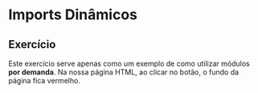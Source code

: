 # Imports Dinâmicos

## Exercício

Este exercício serve apenas como um exemplo de como utilizar módulos **por demanda**. Na nossa página HTML, ao clicar no botão, o fundo da página fica vermelho.

